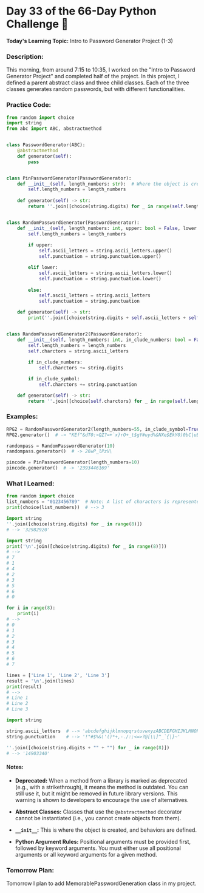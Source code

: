 # Day 33 of the 66-Day Python Challenge 📅
**Today's Learning Topic:** Intro to Password Generator Project (1-3)

### Description:
This morning, from around 7:15 to 10:35, I worked on the "Intro to Password Generator Project" and completed half of the project. In this project, I defined a parent abstract class and three child classes. Each of the three classes generates random passwords, but with different functionalities.

### Practice Code:
```python
from random import choice
import string
from abc import ABC, abstractmethod


class PasswordGenerator(ABC):
    @abstractmethod    
    def generator(self):
        pass  


class PinPasswordGenerator(PasswordGenerator):
    def __init__(self, length_numbers: str):  # Where the object is created.
        self.length_numbers = length_numbers
        
    def generator(self) -> str:
        return ''.join([choice(string.digits) for _ in range(self.length_numbers)])


class RandomPasswordGenerator(PasswordGenerator):
    def __init__(self, length_numbers: int, upper: bool = False, lower: bool = False):  # Where the object is created.
        self.length_numbers = length_numbers
        
        if upper:
            self.ascii_letters = string.ascii_letters.upper()
            self.punctuation = string.punctuation.upper()

        elif lower:
            self.ascii_letters = string.ascii_letters.lower()
            self.punctuation = string.punctuation.lower()
            
        else:
            self.ascii_letters = string.ascii_letters
            self.punctuation = string.punctuation

    def generator(self) -> str:
        print(''.join([choice(string.digits + self.ascii_letters + self.punctuation) for _ in range(self.length_numbers)]))


class RandomPasswordGenerator2(PasswordGenerator):
    def __init__(self, length_numbers: int, in_clude_numbers: bool = False, in_clude_symbol: bool = False):  # Where the object is created.
        self.length_numbers = length_numbers
        self.charctors = string.ascii_letters
        
        if in_clude_numbers:
            self.charctors += string.digits

        if in_clude_symbol:
            self.charctors += string.punctuation

    def generator(self) -> str:
        return ''.join([choice(self.charctors) for _ in range(self.length_numbers)])
```

### Examples:
```python
RPG2 = RandomPasswordGenerator2(length_numbers=55, in_clude_symbol=True, in_clude_numbers=True)
RPG2.generator()  # -> "KEf^&dT0:>QZ?=+`x}rO+_t$gY#uyd%&NXe$EkY0)0bC|uE/T'30Ad!"
```

```python
randompass = RandomPasswordGenerator(10)
randompass.generator()  # -> 26wP_lPzV\
```

```python
pincode = PinPasswordGenerator(length_numbers=10)
pincode.generator()  # -> '2393446169'
```

### What I Learned:
```python
from random import choice
list_numbers = "0123456789"  # Note: A list of characters is represented as a string.
print(choice(list_numbers))  # --> 3
```

```python
import string
''.join([choice(string.digits) for _ in range(8)])
# --> '32982920'
```

```python
import string
print('\n'.join([choice(string.digits) for _ in range(8)]))
# -->
# 7
# 1
# 4
# 2
# 3
# 5
# 6
# 0
```

```python
for i in range(8):
    print(i)
# -->
# 0
# 1
# 2
# 3
# 4
# 5
# 6
# 7
```

```python
lines = ['Line 1', 'Line 2', 'Line 3']
result = '\n'.join(lines)
print(result)
# -->
# Line 1 
# Line 2 
# Line 3
```

```python
import string

string.ascii_letters  # --> 'abcdefghijklmnopqrstuvwxyzABCDEFGHIJKLMNOPQRSTUVWXYZ'
string.punctuation    # --> '!"#$%&\'()*+,-./:;<=>?@[\\]^_`{|}~'
```

```python
''.join([choice(string.digits + "" + "") for _ in range(8)])
# --> '14903340'
```

#### Notes:
- **Deprecated:** When a method from a library is marked as deprecated (e.g., with a strikethrough), it means the method is outdated. You can still use it, but it might be removed in future library versions. This warning is shown to developers to encourage the use of alternatives.

- **Abstract Classes:** Classes that use the `@abstractmethod` decorator cannot be instantiated (i.e., you cannot create objects from them).

- **`__init__`:** This is where the object is created, and behaviors are defined.

- **Python Argument Rules:** Positional arguments must be provided first, followed by keyword arguments. You must either use all positional arguments or all keyword arguments for a given method.

### Tomorrow Plan:
Tomorrow I plan to add MemorablePasswordGeneration class in my project.

